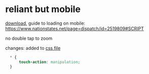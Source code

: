 # reliant but mobile

[download](https://github.com/ducky4life/reliant-mobile/releases/latest/download/reliant-release.zip), guide to loading on mobile: https://www.nationstates.net/page=dispatch/id=2519809#SCRIPT

no double tap to zoom

changes: added to [css file](https://github.com/libcord-tech/reliant/blob/main/src/css/_main.scss)
```css
  * {
      touch-action: manipulation;
  }
```
